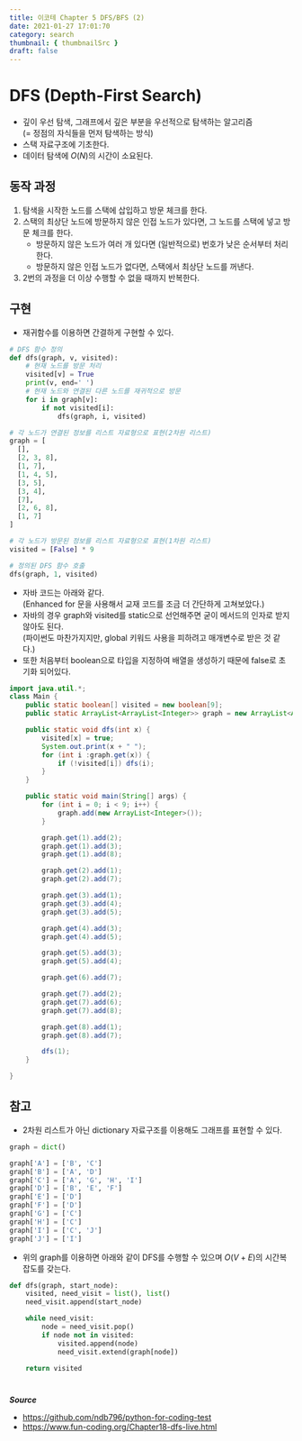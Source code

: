 ```yaml
---
title: 이코테 Chapter 5 DFS/BFS (2)
date: 2021-01-27 17:01:70
category: search
thumbnail: { thumbnailSrc }
draft: false
---
```


# DFS (Depth-First Search)

- 깊이 우선 탐색, 그래프에서 깊은 부분을 우선적으로 탐색하는 알고리즘  
  (= 정점의 자식들을 먼저 탐색하는 방식)
- 스택 자료구조에 기초한다.
- 데이터 탐색에 $O(N)$의 시간이 소요된다.

## 동작 과정

1. 탐색을 시작한 노드를 스택에 삽입하고 방문 체크를 한다.
2. 스택의 최상단 노드에 방문하지 않은 인접 노드가 있다면, 그 노드를 스택에 넣고 방문 체크를 한다.
   - 방문하지 않은 노드가 여러 개 있다면 (일반적으로) 번호가 낮은 순서부터 처리한다.
   - 방문하지 않은 인접 노드가 없다면, 스택에서 최상단 노드를 꺼낸다.
3. 2번의 과정을 더 이상 수행할 수 없을 때까지 반복한다.

## 구현

- 재귀함수를 이용하면 간결하게 구현할 수 있다.

```py
# DFS 함수 정의
def dfs(graph, v, visited):
    # 현재 노드를 방문 처리
    visited[v] = True
    print(v, end=' ')
    # 현재 노드와 연결된 다른 노드를 재귀적으로 방문
    for i in graph[v]:
        if not visited[i]:
            dfs(graph, i, visited)

# 각 노드가 연결된 정보를 리스트 자료형으로 표현(2차원 리스트)
graph = [
  [],
  [2, 3, 8],
  [1, 7],
  [1, 4, 5],
  [3, 5],
  [3, 4],
  [7],
  [2, 6, 8],
  [1, 7]
]

# 각 노드가 방문된 정보를 리스트 자료형으로 표현(1차원 리스트)
visited = [False] * 9

# 정의된 DFS 함수 호출
dfs(graph, 1, visited)
```

- 자바 코드는 아래와 같다.  
  (Enhanced for 문을 사용해서 교재 코드를 조금 더 간단하게 고쳐보았다.)
- 자바의 경우 graph와 visited를 static으로 선언해주면 굳이 메서드의 인자로 받지 않아도 된다.  
  (파이썬도 마찬가지지만, global 키워드 사용을 피하려고 매개변수로 받은 것 같다.)
- 또한 처음부터 boolean으로 타입을 지정하여 배열을 생성하기 때문에 false로 초기화 되어있다.

```java
import java.util.*;
class Main {
    public static boolean[] visited = new boolean[9];
    public static ArrayList<ArrayList<Integer>> graph = new ArrayList<ArrayList<Integer>>();

    public static void dfs(int x) {
        visited[x] = true;
        System.out.print(x + " ");
        for (int i :graph.get(x)) {
            if (!visited[i]) dfs(i);
        }
    }

    public static void main(String[] args) {
        for (int i = 0; i < 9; i++) {
            graph.add(new ArrayList<Integer>());
        }

        graph.get(1).add(2);
        graph.get(1).add(3);
        graph.get(1).add(8);

        graph.get(2).add(1);
        graph.get(2).add(7);

        graph.get(3).add(1);
        graph.get(3).add(4);
        graph.get(3).add(5);

        graph.get(4).add(3);
        graph.get(4).add(5);

        graph.get(5).add(3);
        graph.get(5).add(4);

        graph.get(6).add(7);

        graph.get(7).add(2);
        graph.get(7).add(6);
        graph.get(7).add(8);

        graph.get(8).add(1);
        graph.get(8).add(7);

        dfs(1);
    }

}
```

## 참고

- 2차원 리스트가 아닌 dictionary 자료구조를 이용해도 그래프를 표현할 수 있다.

```py
graph = dict()

graph['A'] = ['B', 'C']
graph['B'] = ['A', 'D']
graph['C'] = ['A', 'G', 'H', 'I']
graph['D'] = ['B', 'E', 'F']
graph['E'] = ['D']
graph['F'] = ['D']
graph['G'] = ['C']
graph['H'] = ['C']
graph['I'] = ['C', 'J']
graph['J'] = ['I']
```

- 위의 graph를 이용하면 아래와 같이 DFS를 수행할 수 있으며 $O(V+E)$의 시간복잡도를 갖는다.

```py
def dfs(graph, start_node):
    visited, need_visit = list(), list()
    need_visit.append(start_node)

    while need_visit:
        node = need_visit.pop()
        if node not in visited:
            visited.append(node)
            need_visit.extend(graph[node])

    return visited
```

#

**_Source_**

- https://github.com/ndb796/python-for-coding-test
- https://www.fun-coding.org/Chapter18-dfs-live.html
